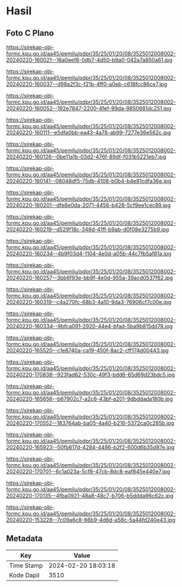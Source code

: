 # Hasil

## Foto C Plano

https://sirekap-obj-formc.kpu.go.id/aa45/pemilu/pdpr/35/25/01/20/08/3525012008002-20240220-160021--16a0eef6-0db7-4d50-b9a0-042a7a850a61.jpg

https://sirekap-obj-formc.kpu.go.id/aa45/pemilu/pdpr/35/25/01/20/08/3525012008002-20240220-160037--d98a2f3c-f21b-4ff0-a0eb-c618fcc86ce7.jpg

https://sirekap-obj-formc.kpu.go.id/aa45/pemilu/pdpr/35/25/01/20/08/3525012008002-20240220-160052--192e7847-2200-4fef-99da-9850681dc251.jpg

https://sirekap-obj-formc.kpu.go.id/aa45/pemilu/pdpr/35/25/01/20/08/3525012008002-20240220-160111--e5dfa0bb-ea43-4a78-ab99-7277e36e562c.jpg

https://sirekap-obj-formc.kpu.go.id/aa45/pemilu/pdpr/35/25/01/20/08/3525012008002-20240220-160126--0be11a1b-03d2-476f-89df-f031b5221eb7.jpg

https://sirekap-obj-formc.kpu.go.id/aa45/pemilu/pdpr/35/25/01/20/08/3525012008002-20240220-160141--08048df5-75db-4108-b0b4-b4e81cdfa36e.jpg

https://sirekap-obj-formc.kpu.go.id/aa45/pemilu/pdpr/35/25/01/20/08/3525012008002-20240220-160201--dfe8e0da-2071-4456-b428-5cf9ee1cec89.jpg

https://sirekap-obj-formc.kpu.go.id/aa45/pemilu/pdpr/35/25/01/20/08/3525012008002-20240220-160219--d529f18c-348d-41ff-b9ab-d0f08e3275b9.jpg

https://sirekap-obj-formc.kpu.go.id/aa45/pemilu/pdpr/35/25/01/20/08/3525012008002-20240220-160234--4b9f03d4-1104-4e0d-a05b-44c7fb5af81a.jpg

https://sirekap-obj-formc.kpu.go.id/aa45/pemilu/pdpr/35/25/01/20/08/3525012008002-20240220-160257--3bb6f93e-bb9f-4e0d-955a-39acd0537f62.jpg

https://sirekap-obj-formc.kpu.go.id/aa45/pemilu/pdpr/35/25/01/20/08/3525012008002-20240220-160319--c4a270fc-68b3-4a10-9da3-76906cf7c00e.jpg

https://sirekap-obj-formc.kpu.go.id/aa45/pemilu/pdpr/35/25/01/20/08/3525012008002-20240220-160334--9bfca091-2920-44e4-bfad-5ba9b815dd78.jpg

https://sirekap-obj-formc.kpu.go.id/aa45/pemilu/pdpr/35/25/01/20/08/3525012008002-20240220-165520--c1e8740a-ca19-450f-8ac2-cff174d00443.jpg

https://sirekap-obj-formc.kpu.go.id/aa45/pemilu/pdpr/35/25/01/20/08/3525012008002-20240220-170838--923fad62-530c-49f3-bdd6-65d69d23bdc5.jpg

https://sirekap-obj-formc.kpu.go.id/aa45/pemilu/pdpr/35/25/01/20/08/3525012008002-20240220-165656--b67902c7-a2c6-43bf-a201-9dbddada180b.jpg

https://sirekap-obj-formc.kpu.go.id/aa45/pemilu/pdpr/35/25/01/20/08/3525012008002-20240220-170552--183764ab-ba05-4a40-b216-5372ca0c285b.jpg

https://sirekap-obj-formc.kpu.go.id/aa45/pemilu/pdpr/35/25/01/20/08/3525012008002-20240220-165923--50fb617d-4284-4486-b2f2-600d6b35d87e.jpg

https://sirekap-obj-formc.kpu.go.id/aa45/pemilu/pdpr/35/25/01/20/08/3525012008002-20240220-170701--6c1a023a-5cf8-47cb-8dc8-eaf845e440e7.jpg

https://sirekap-obj-formc.kpu.go.id/aa45/pemilu/pdpr/35/25/01/20/08/3525012008002-20240220-170135--4fba0921-48a8-48c7-b706-b5ddda96c62c.jpg

https://sirekap-obj-formc.kpu.go.id/aa45/pemilu/pdpr/35/25/01/20/08/3525012008002-20240220-153228--7c09a6c8-86b9-4d6d-a58c-5a44fd240e43.jpg


## Metadata

| Key        | Value               |
| ---------- | ------------------- |
| Time Stamp | 2024-02-20 18:03:18 |
| Kode Dapil | 3510                |



